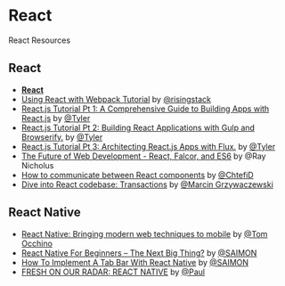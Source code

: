 # React
React Resources

## React 

- [**React**](http://www.sitepoint.com/tag/react/)
- [Using React with Webpack Tutorial](https://blog.risingstack.com/using-react-with-webpack-tutorial/) by [@risingstack](https://twitter.com/risingstack)
- [React.js Tutorial Pt 1: A Comprehensive Guide to Building Apps with React.js](http://tylermcginnis.com/reactjs-tutorial-a-comprehensive-guide-to-building-apps-with-react/) by [@Tyler](http://tylermcginnis.com/author/Tyler/)
- [React.js Tutorial Pt 2: Building React Applications with Gulp and Browserify.](http://tylermcginnis.com/reactjs-tutorial-pt-2-building-react-applications-with-gulp-and-browserify/) by [@Tyler](http://tylermcginnis.com/author/Tyler/)
- [React.js Tutorial Pt 3: Architecting React.js Apps with Flux.](http://tylermcginnis.com/reactjs-tutorial-pt-3-architecting-react-js-apps-with-flux/) by [@Tyler](http://tylermcginnis.com/author/Tyler/)
- [The Future of Web Development - React, Falcor, and ES6](http://engineering.widen.com/blog/future-of-the-web-react-falcor/) by @Ray Nicholus
- [How to communicate between React components](http://ctheu.com/2015/02/12/how-to-communicate-between-react-components/#child_to_parent) by [@ChtefiD](https://twitter.com/ChtefiD)
-	[Dive into React codebase: Transactions](http://reactkungfu.com/2015/12/dive-into-react-codebase-transactions/) by [@Marcin Grzywaczewski](https://twitter.com/killavus)

## React Native

- [React Native: Bringing modern web techniques to mobile](https://code.facebook.com/posts/1014532261909640/react-native-bringing-modern-web-techniques-to-mobile/) by [@Tom Occhino](https://www.facebook.com/tomo)
- [React Native For Beginners – The Next Big Thing?](http://devdactic.com/react-native-for-beginners/) by [@SAIMON](http://devdactic.com/author/simon-reimler/)
- [How To Implement A Tab Bar With React Native](http://devdactic.com/react-native-tab-bar/) by [@SAIMON](http://devdactic.com/author/simon-reimler/)
- [FRESH ON OUR RADAR: REACT NATIVE](http://www.railslove.com/stories/fresh-on-our-radar-react-native) by [@Paul](http://www.railslove.com/paul)
